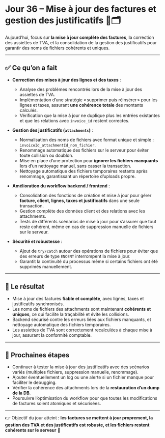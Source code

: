 # Jour 36 – Mise à jour des factures et gestion des justificatifs 📄🗂️

Aujourd’hui, focus sur **la mise à jour complète des factures**, la correction des assiettes de TVA, et la consolidation de la gestion des justificatifs pour garantir des noms de fichiers cohérents et uniques.  

---

## ✅ Ce qu’on a fait

- **Correction des mises à jour des lignes et des taxes** :  
  - Analyse des problèmes rencontrés lors de la mise à jour des assiettes de TVA.  
  - Implémentation d’une stratégie « supprimer puis réinsérer » pour les lignes et taxes, assurant **une cohérence totale** des montants calculés.  
  - Vérification que la mise à jour ne duplique plus les entrées existantes et que les relations avec `invoice_id` restent correctes.

- **Gestion des justificatifs (`attachments`)** :  
  - Normalisation des noms de fichiers avec format unique et simple : `invoiceId_attachmentId_nom_fichier`.  
  - Renommage automatique des fichiers sur le serveur pour éviter toute collision ou doublon.  
  - Mise en place d’une protection pour **ignorer les fichiers manquants** lors d’un nettoyage manuel, sans casser la transaction.  
  - Nettoyage automatique des fichiers temporaires restants après renommage, garantissant un répertoire d’uploads propre.  

- **Amélioration du workflow backend / frontend** :  
  - Consolidation des fonctions de création et mise à jour pour gérer **facture, client, lignes, taxes et justificatifs** dans une seule transaction.  
  - Gestion complète des données client et des relations avec les attachments.  
  - Tests de différents scénarios de mise à jour pour s’assurer que tout reste cohérent, même en cas de suppression manuelle de fichiers sur le serveur.  

- **Sécurité et robustesse** :  
  - Ajout de `try/catch` autour des opérations de fichiers pour éviter que des erreurs de type `ENOENT` interrompent la mise à jour.  
  - Garantit la continuité du processus même si certains fichiers ont été supprimés manuellement.

---

## 💪 Le résultat

- Mise à jour des factures **fiable et complète**, avec lignes, taxes et justificatifs synchronisés.  
- Les noms de fichiers des attachments sont maintenant **cohérents et uniques**, ce qui facilite la traçabilité et évite les collisions.  
- Backend sécurisé contre les erreurs liées aux fichiers manquants, et nettoyage automatique des fichiers temporaires.  
- Les assiettes de TVA sont correctement recalculées à chaque mise à jour, assurant la conformité comptable.

---

## 📌 Prochaines étapes

- Continuer à tester la mise à jour des justificatifs avec des scénarios variés (multiples fichiers, suppression manuelle, renommage).  
- Ajouter éventuellement un log ou une alerte si un fichier manque pour faciliter le debugging.  
- Vérifier la cohérence des attachments lors de la **restauration d’un dump de la DB**.  
- Poursuivre l’optimisation du workflow pour que toutes les modifications de factures soient atomiques et sécurisées.

---

👉 Objectif du jour atteint : **les factures se mettent à jour proprement, la gestion des TVA et des justificatifs est robuste, et les fichiers restent cohérents sur le serveur** 🚀
